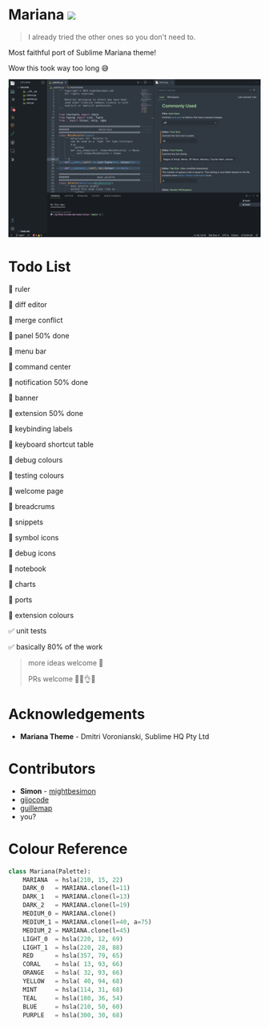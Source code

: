 # Mariana ![](https://github.com/mightbesimon/vscode-mariana/actions/workflows/publish.yml/badge.svg)

> I already tried the other ones so you don't need to.

Most faithful port of Sublime Mariana theme!

Wow this took way too long 😅

![preview](thumbnails/mariana.png)

# Todo List

🚧 ruler

🚧 diff editor

🚧 merge conflict

🚧 panel 50% done

🚧 menu bar

🚧 command center

🚧 notification 50% done

🚧 banner

🚧 extension 50% done

🚧 keybinding labels

🚧 keyboard shortcut table

🚧 debug colours

🚧 testing colours

🚧 welcome page

🚧 breadcrums

🚧 snippets

🚧 symbol icons

🚧 debug icons

🚧 notebook

🚧 charts

🚧 ports

🚧 extension colours

✅ unit tests

✅ basically 80% of the work

> more ideas welcome 🙂
>
> PRs welcome 👨‍🍳👌💋

# Acknowledgements

- **Mariana Theme** - Dmitri Voronianski, Sublime HQ Pty Ltd

# Contributors

- **Simon** - [mightbesimon](https://github.com/mightbesimon)
- [gijocode](https://github.com/gijocode)
- [guillemap](https://github.com/guillemap)
- you?

# Colour Reference

```python
class Mariana(Palette):
	MARIANA  = hsla(210, 15, 22)
	DARK_0   = MARIANA.clone(l=11)
	DARK_1   = MARIANA.clone(l=13)
	DARK_2   = MARIANA.clone(l=19)
	MEDIUM_0 = MARIANA.clone()
	MEDIUM_1 = MARIANA.clone(l=40, a=75)
	MEDIUM_2 = MARIANA.clone(l=45)
	LIGHT_0  = hsla(220, 12, 69)
	LIGHT_1  = hsla(220, 28, 88)
	RED      = hsla(357, 79, 65)
	CORAL    = hsla( 13, 93, 66)
	ORANGE   = hsla( 32, 93, 66)
	YELLOW   = hsla( 40, 94, 68)
	MINT     = hsla(114, 31, 68)
	TEAL     = hsla(180, 36, 54)
	BLUE     = hsla(210, 50, 60)
	PURPLE   = hsla(300, 30, 68)
```
